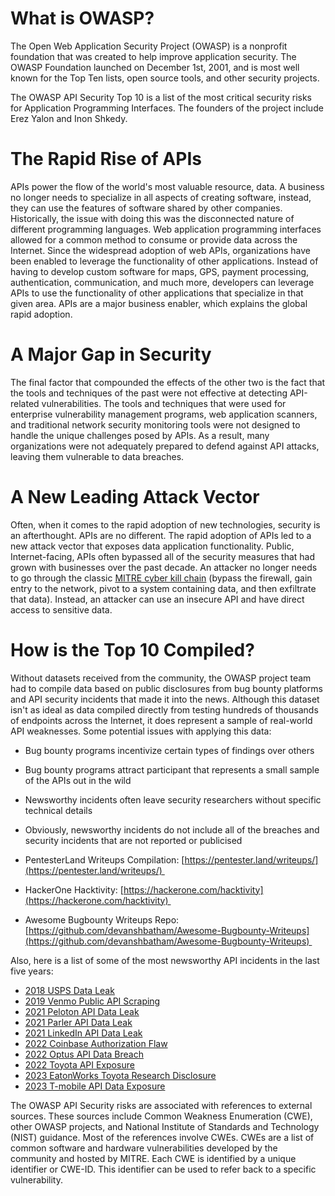 # What is OWASP?
The Open Web Application Security Project (OWASP) is a nonprofit foundation that was created to help improve application security. The OWASP Foundation launched on December 1st, 2001, and is most well known for the Top Ten lists, open source tools, and other security projects.

The OWASP API Security Top 10 is a list of the most critical security risks for Application Programming Interfaces. The founders of the project include Erez Yalon and Inon Shkedy.
# The Rapid Rise of APIs
APIs power the flow of the world's most valuable resource, data. A business no longer needs to specialize in all aspects of creating software, instead, they can use the features of software shared by other companies. Historically, the issue with doing this was the disconnected nature of different programming languages. Web application programming interfaces allowed for a common method to consume or provide data across the Internet. Since the widespread adoption of web APIs, organizations have been enabled to leverage the functionality of other applications. Instead of having to develop custom software for maps, GPS, payment processing, authentication, communication, and much more, developers can leverage APIs to use the functionality of other applications that specialize in that given area. APIs are a major business enabler, which explains the global rapid adoption.
# A Major Gap in Security  
The final factor that compounded the effects of the other two is the fact that the tools and techniques of the past were not effective at detecting API-related vulnerabilities. The tools and techniques that were used for enterprise vulnerability management programs, web application scanners, and traditional network security monitoring tools were not designed to handle the unique challenges posed by APIs. As a result, many organizations were not adequately prepared to defend against API attacks, leaving them vulnerable to data breaches.
# A New Leading Attack Vector
Often, when it comes to the rapid adoption of new technologies, security is an afterthought. APIs are no different. The rapid adoption of APIs led to a new attack vector that exposes data application functionality. Public, Internet-facing, APIs often bypassed all of the security measures that had grown with businesses over the past decade. An attacker no longer needs to go through the classic [MITRE cyber kill chain](https://www.sans.org/blog/cyber-kill-chain-mitre-attack-purple-team/) (bypass the firewall, gain entry to the network, pivot to a system containing data, and then exfiltrate that data). Instead, an attacker can use an insecure API and have direct access to sensitive data.
# How is the Top 10 Compiled?
Without datasets received from the community, the OWASP project team had to compile data based on public disclosures from bug bounty platforms and API security incidents that made it into the news. Although this dataset isn't as ideal as data compiled directly from testing hundreds of thousands of endpoints across the Internet, it does represent a sample of real-world API weaknesses. Some potential issues with applying this data:

- Bug bounty programs incentivize certain types of findings over others
- Bug bounty programs attract participant that represents a small sample of the APIs out in the wild
- Newsworthy incidents often leave security researchers without specific technical details
- Obviously, newsworthy incidents do not include all of the breaches and security incidents that are not reported or publicised


- PentesterLand Writeups Compilation: [https://pentester.land/writeups/](https://pentester.land/writeups/) 
- HackerOne Hacktivity: [https://hackerone.com/hacktivity](https://hackerone.com/hacktivity) 
- Awesome Bugbounty Writeups Repo:[https://github.com/devanshbatham/Awesome-Bugbounty-Writeups](https://github.com/devanshbatham/Awesome-Bugbounty-Writeups) 

Also, here is a list of some of the most newsworthy API incidents in the last five years:

- [2018 USPS Data Leak](https://krebsonsecurity.com/2018/11/usps-site-exposed-data-on-60-million-users/%C2%A0)
- [2019 Venmo Public API Scraping](https://techcrunch.com/2019/06/16/millions-venmo-transactions-scraped/)
- [2021 Peloton API Data Leak](https://threatpost.com/pelotons-spilled-riders-data/165880/)
- [2021 Parler API Data Leak](https://www.wired.com/story/parler-hack-data-public-posts-images-video/)
- [2021 LinkedIn API Data Leak](https://restoreprivacy.com/linkedin-data-leak-700-million-users/)
- [2022 Coinbase Authorization Flaw](https://securityboulevard.com/2022/02/coinbase-fixes-vulnerable-api-that-let-you-sell-bitcoin-you-didnt-own/)
- [2022 Optus API Data Breach](https://www.bbc.com/news/world-australia-63056838)
- [2022 Toyota API Exposure](https://www.bleepingcomputer.com/news/security/researcher-breaches-toyota-supplier-portal-with-info-on-14-000-partners/)
- [2023 EatonWorks Toyota Research Disclosure](https://eaton-works.com/2023/02/06/toyota-gspims-hack/)
- [2023 T-mobile API Data Exposure](https://venturebeat.com/security/t-mobile-data-breach-shows-api-security-cant-be-ignored/)

The OWASP API Security risks are associated with references to external sources. These sources include Common Weakness Enumeration (CWE), other OWASP projects, and National Institute of Standards and Technology (NIST) guidance. Most of the references involve CWEs. CWEs are a list of common software and hardware vulnerabilities developed by the community and hosted by MITRE. Each CWE is identified by a unique identifier or CWE-ID. This identifier can be used to refer back to a specific vulnerability.

